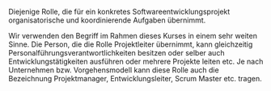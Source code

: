 Diejenige Rolle, die für ein konkretes Softwareentwicklungsprojekt
organisatorische und koordinierende Aufgaben übernimmt.

Wir verwenden den Begriff im Rahmen dieses Kurses in einem sehr weiten Sinne. Die Person, die die Rolle Projektleiter übernimmt, kann gleichzeitig Personalführungsverantwortlichkeiten besitzen oder selber auch Entwicklungstätigkeiten ausführen oder mehrere Projekte leiten etc. Je nach Unternehmen bzw. Vorgehensmodell kann diese Rolle auch die Bezeichnung Projektmanager, Entwicklungsleiter, Scrum Master etc. tragen.

